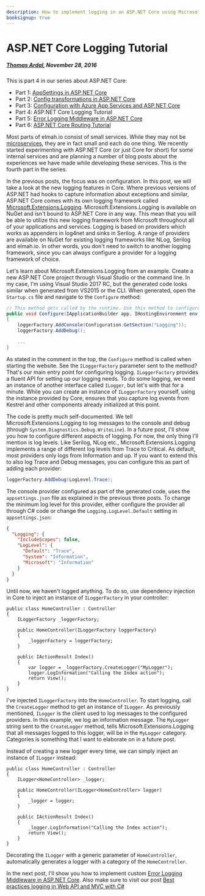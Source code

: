 ---description: How to implement logging in an ASP.NET Core using Microsoft.Extensions.Logging. Log to a text file, another logging framework or even elmah.io from core.booksignup: true---# ASP.NET Core Logging Tutorial##### [Thomas Ardal](http://elmah.io/about/), November 28, 2016This is part 4 in our series about ASP.NET Core:- Part 1: [AppSettings in ASP.NET Core](https://blog.elmah.io/appsettings-in-aspnetcore/)- Part 2: [Config transformations in ASP.NET Core](https://blog.elmah.io/config-transformations-in-aspnetcore/)- Part 3: [Configuration with Azure App Services and ASP.NET Core](https://blog.elmah.io/configuration-with-azure-app-services-and-aspnetcore/)- Part 4: ASP.NET Core Logging Tutorial- Part 5: [Error Logging Middleware in ASP.NET Core](https://blog.elmah.io/error-logging-middleware-in-aspnetcore/)- Part 6: [ASP.NET Core Routing Tutorial](https://blog.elmah.io/aspnetcore-routing-tutorial/) Most parts of elmah.io consist of small services. While they may not be [microservices](https://elmah.io/microservices/), they are in fact small and each do one thing. We recently started experimenting with ASP.NET Core (or just Core for short) for some internal services and are planning a number of blog posts about the experiences we have made while developing these services. This is the fourth part in the series.In the previous posts, the focus was on configuration. In this post, we will take a look at the new logging features in Core. Where previous versions of ASP.NET had hooks to capture information about exceptions and similar, ASP.NET Core comes with its own logging framework called [Microsoft.Extensions.Logging](https://www.nuget.org/packages/Microsoft.Extensions.Logging/). Microsoft.Extensions.Logging is available on NuGet and isn't bound to ASP.NET Core in any way. This mean that you will be able to utilize this new logging framework from Microsoft throughout all of your applications and services. Logging is based on providers which works as appenders in log4net and sinks in Serilog. A range of providers are available on NuGet for existing logging frameworks like NLog, Serilog and elmah.io. In other words, you don't need to switch to another logging framework, since you can always configure a provider for a logging framework of choice.Let's learn about Microsoft.Extensions.Logging from an example. Create a new ASP.NET Core project through Visual Studio or the command line. In my case, I'm using Visual Studio 2017 RC, but the generated code looks similar when generated from VS2015 or the CLI. When generated, open the `Startup.cs` file and navigate to the `Configure` method:```csharp// This method gets called by the runtime. Use this method to configure the HTTP request pipeline.public void Configure(IApplicationBuilder app, IHostingEnvironment env, ILoggerFactory loggerFactory){    loggerFactory.AddConsole(Configuration.GetSection("Logging"));    loggerFactory.AddDebug();    ...}```As stated in the comment in the top, the `Configure` method is called when starting the website. See the `ILoggerFactory` parameter sent to the method? That's our main entry point for configuring logging. `ILoggerFactory` provides a fluent API for setting up our logging needs. To do some logging, we need an instance of another interface called `ILogger`, but let's with that for a minute. While you can create an instance of `ILoggerFactory` yourself, using the instance provided by Core, ensures that you capture log events from Kestrel and other components already initialized at this point.The code is pretty much self-documented. We tell Microsoft.Extensions.Logging to log messages to the console and debug (through `System.Diagnostics.Debug.WriteLine`). In a future post, I'll show you how to configure different aspects of logging. For now, the only thing I'll mention is log levels. Like Serilog, NLog etc., Microsoft.Extensions.Logging implements a range of different log levels from Trace to Critical. As default, most providers only logs from Information and up. If you want to extend this to also log Trace and Debug messages, you can configure this as part of adding each provider:```csharploggerFactory.AddDebug(LogLevel.Trace);```The console provider configured as part of the generated code, uses the `appsettings.json` file as explained in the previous three posts. To change the minimum log level for this provider, either configure the provider all through C# code or change the `Logging.LogLevel.Default` setting in `appsettings.json`:```json{  "Logging": {    "IncludeScopes": false,    "LogLevel": {      "Default": "Trace",      "System": "Information",      "Microsoft": "Information"    }  }}```Until now, we haven't logged anything. To do so, use dependency injection in Core to inject an instance of `ILoggerFactory` in your controller:```chsarppublic class HomeController : Controller{    ILoggerFactory _loggerFactory;    public HomeController(ILoggerFactory loggerFactory)    {        _loggerFactory = loggerFactory;    }    public IActionResult Index()    {        var logger = _loggerFactory.CreateLogger("MyLogger");        logger.LogInformation("Calling the Index action");        return View();    }}```I've injected `ILoggerFactory` into the `HomeController`. To start logging, call the `CreateLogger` method to get an instance of `ILogger`. As previously mentioned, `ILogger` is the client used to log messages to the configured providers. In this example, we log an information message. The `MyLogger` string sent to the `CreateLogger` method, tells Microsoft.Extensions.Logging that all messages logged to this logger, will be in the `MyLogger` category. Categories is something that I want to elaborate on in a future post.Instead of creating a new logger every time, we can simply inject an instance of `ILogger` instead:```chsarppublic class HomeController : Controller{    ILogger<HomeController> _logger;    public HomeController(ILogger<HomeController> logger)    {        _logger = logger;    }    public IActionResult Index()    {        _logger.LogInformation("Calling the Index action");        return View();    }}```Decorating the `ILogger` with a generic parameter of `HomeController`, automatically generates a logger with a category of the `HomeController`.In the next post, I'll show you how to implement custom [Error Logging Middleware in ASP.NET Core](/error-logging-middleware-in-aspnetcore.md). Also make sure to visit our post [Best practices logging in Web API and MVC with C#](/asp-net-error-logging-best-practices.md)